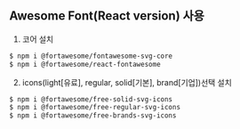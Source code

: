 ## Awesome Font(React version) 사용

1. 코어 설치
```bash
$ npm i @fortawesome/fontawesome-svg-core
$ npm i @fortawesome/react-fontawesome
```

2. icons(light[유료], regular, solid[기본], brand[기업])선택 설치
```bash
$ npm i @fortawesome/free-solid-svg-icons
$ npm i @fortawesome/free-regular-svg-icons
$ npm i @fortawesome/free-brands-svg-icons
```
